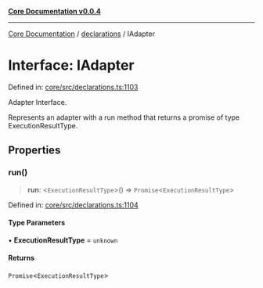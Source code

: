 [**Core Documentation v0.0.4**](../../README.md)

***

[Core Documentation](../../modules.md) / [declarations](../README.md) / IAdapter

# Interface: IAdapter

Defined in: [core/src/declarations.ts:1103](https://github.com/stonemjs/core/blob/4b1b931e44a5db2600109fa7ae2a8b532ed77730/src/declarations.ts#L1103)

Adapter Interface.

Represents an adapter with a run method that returns a promise of type ExecutionResultType.

## Properties

### run()

> **run**: \<`ExecutionResultType`\>() => `Promise`\<`ExecutionResultType`\>

Defined in: [core/src/declarations.ts:1104](https://github.com/stonemjs/core/blob/4b1b931e44a5db2600109fa7ae2a8b532ed77730/src/declarations.ts#L1104)

#### Type Parameters

• **ExecutionResultType** = `unknown`

#### Returns

`Promise`\<`ExecutionResultType`\>
